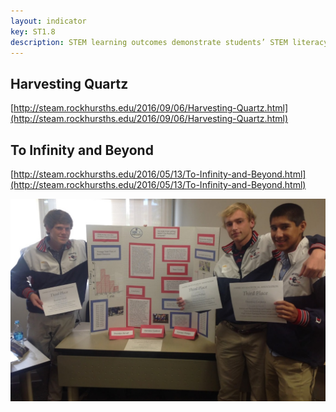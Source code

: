 ```yaml
---
layout: indicator
key: ST1.8
description: STEM learning outcomes demonstrate students’ STEM literacy necessary for the next level of STEM learning and for post- secondary and workforce readiness.
---
```

## Harvesting Quartz

[http://steam.rockhursths.edu/2016/09/06/Harvesting-Quartz.html](http://steam.rockhursths.edu/2016/09/06/Harvesting-Quartz.html)

## To Infinity and Beyond

[http://steam.rockhursths.edu/2016/05/13/To-Infinity-and-Beyond.html](http://steam.rockhursths.edu/2016/05/13/To-Infinity-and-Beyond.html)

<div class="flex-wrapper">
  <img src="/img/indicators/st1.8a.jpg" alt="The LRNG Method">
</div>

